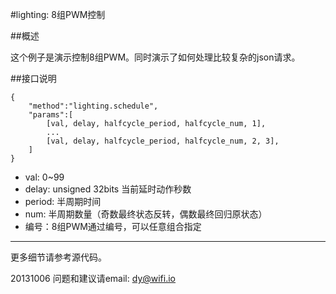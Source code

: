 ﻿#lighting: 8组PWM控制


##概述

这个例子是演示控制8组PWM。同时演示了如何处理比较复杂的json请求。


##接口说明

	{
		"method":"lighting.schedule",
		"params":[
			[val, delay, halfcycle_period, halfcycle_num, 1],
			...
			[val, delay, halfcycle_period, halfcycle_num, 2, 3],
		]
	}

* val:	0~99
* delay:	unsigned 32bits	当前延时动作秒数
* period:	半周期时间
* num:	半周期数量（奇数最终状态反转，偶数最终回归原状态）
* 编号：8组PWM通过编号，可以任意组合指定

****

更多细节请参考源代码。

20131006
问题和建议请email: dy@wifi.io 

